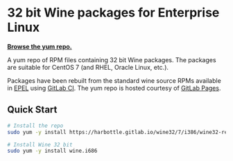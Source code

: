 # 32 bit Wine packages for Enterprise Linux

**[Browse the yum repo.](https://harbottle.gitlab.io/wine32/7/i386)**

A yum repo of RPM files containing 32 bit Wine packages. The packages are
suitable for CentOS 7 (and RHEL, Oracle Linux, etc.).

Packages have been rebuilt from  the standard wine source RPMs available in
[EPEL](https://fedoraproject.org/wiki/EPEL) using
[GitLab CI](https://about.gitlab.com/gitlab-ci/). The yum repo is hosted
courtesy of [GitLab Pages](https://pages.gitlab.io/).

## Quick Start

```bash
# Install the repo
sudo yum -y install https://harbottle.gitlab.io/wine32/7/i386/wine32-release.rpm

# Install Wine 32 bit
sudo yum -y install wine.i686
```
